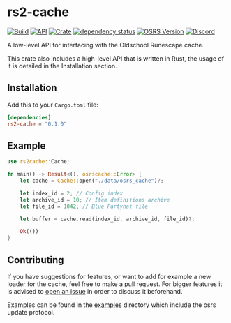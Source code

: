 # rs2-cache

[![Build](https://github.com/osrs-rs/rs2-cache/workflows/build/badge.svg)](https://github.com/osrs-rs/rs2-cache)
[![API](https://docs.rs/rs2-cache/badge.svg)](https://docs.rs/rs2-cache)
[![Crate](https://img.shields.io/crates/v/rs2-cache)](https://crates.io/crates/rs2-cache)
[![dependency status](https://deps.rs/repo/github/osrs-rs/rs2-cache/status.svg)](https://deps.rs/repo/github/osrs-rs/rs2-cache)
[![OSRS Version](https://img.shields.io/badge/OSRS-208-blue)](https://img.shields.io/badge/OSRS-208-blue)
[![Discord](https://img.shields.io/discord/926860365873184768?color=5865F2)](https://discord.gg/CcTa7TZfSc)

A low-level API for interfacing with the Oldschool Runescape cache.

This crate also includes a high-level API that is written in Rust, the usage of it is detailed in the Installation section.

## Installation

Add this to your `Cargo.toml` file:

```toml
[dependencies]
rs2-cache = "0.1.0"
```

## Example

```rust
use rs2cache::Cache;

fn main() -> Result<(), osrscache::Error> {
    let cache = Cache::open("./data/osrs_cache")?;

    let index_id = 2; // Config index
    let archive_id = 10; // Item definitions archive
    let file_id = 1042; // Blue Partyhat file

    let buffer = cache.read(index_id, archive_id, file_id)?;

    Ok(())
}
```

## Contributing

If you have suggestions for features, or want to add for example a new loader for the cache, feel free to make a pull request. For bigger features it is advised to [open an issue](https://github.com/osrs-rs/rs2-cache/issues/new) in order to discuss it beforehand.

Examples can be found in the [examples](examples/) directory which include the osrs update protocol.

